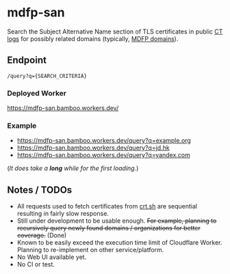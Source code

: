 # mdfp-san

Search the Subject Alternative Name section of TLS certificates in public [CT logs](https://crt.sh) for possibly related domains (typically, [MDFP domains](https://github.com/EFForg/privacybadger/issues/781)).

## Endpoint

`/query?q={SEARCH_CRITERIA}`

### Deployed Worker

https://mdfp-san.bamboo.workers.dev/

### Example

- https://mdfp-san.bamboo.workers.dev/query?q=example.org
- https://mdfp-san.bamboo.workers.dev/query?q=jd.hk
- https://mdfp-san.bamboo.workers.dev/query?q=yandex.com

(_It does take a **long** while for the first loading._)

## Notes / TODOs

- All requests used to fetch certificates from [crt.sh](https://crt.sh) are sequential resulting in fairly slow response.
- Still under development to be usable enough. ~~~~For example, planning to recursively query newly found domains / organizations for better coverage.~~~~ (Done)
- Known to be easily exceed the execution time limit of Cloudflare Worker. Planning to re-implement on other service/platform.
- No Web UI available yet.
- No CI or test.
